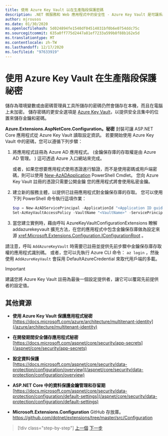 ```yaml
---
title: 使用 Azure Key Vault 以在生產階段保護密碼
description: .NET 微服務和 Web 應用程式中的安全性 - Azure Key Vault 是可讓系統管理員完全掌控應用程式祕密處理的絕佳方式。 系統管理員甚至可以指派和撤銷開發值，而不需要開發人員來處理它們。
author: mjrousos
ms.date: 01/30/2020
ms.openlocfilehash: 5d024894fe1540df04514031bf0b6e0754ddc75c
ms.sourcegitcommit: 635a0ff775d2447a81ef7233a599b8f88b162e5d
ms.translationtype: MT
ms.contentlocale: zh-TW
ms.lasthandoff: 12/17/2020
ms.locfileid: "97633919"
---
```

# <a name="use-azure-key-vault-to-protect-secrets-at-production-time"></a>使用 Azure Key Vault 在生產階段保護祕密

儲存為環境變數或由密碼管理員工具所儲存的密碼仍然會儲存在本機，而且在電腦上未加密。 儲存密碼的更安全選項是 [Azure Key Vault](https://azure.microsoft.com/services/key-vault/)，以提供安全且集中的位置來儲存金鑰和密碼。

**Azure.Extensions.AspNetCore.Configuration。秘密** 封裝可讓 ASP.NET Core 應用程式從 Azure Key Vault 讀取設定資訊。 若要開始使用 Azure Key Vault 中的密碼，您可以遵循下列步驟：

1. 將應用程式註冊為 Azure AD 應用程式。  (金鑰保存庫的存取權是由 Azure AD 管理。 ) 這可透過 Azure 入口網站來完成。

   或者，如果您想要應用程式使用憑證進行驗證，而不是使用密碼或用戶端密碼，則可以使用 [New-AzADApplication](/powershell/module/az.resources/new-azadapplication) PowerShell Cmdlet。 您向 Azure Key Vault 註冊的憑證只需要公開金鑰  您的應用程式將會使用私密金鑰。

2. 建立新的服務主體，以提供已註冊應用程式對金鑰保存庫的存取。 您可以使用下列 PowerShell 命令執行這項作業：

   ```powershell
   $sp = New-AzADServicePrincipal -ApplicationId "<Application ID guid>"
   Set-AzKeyVaultAccessPolicy -VaultName "<VaultName>" -ServicePrincipalName $sp.ServicePrincipalNames[0] -PermissionsToSecrets all -ResourceGroupName "<KeyVault Resource Group>"
   ```

3. 當您建立實例時，藉由呼叫 AzureKeyVaultConfigurationExtensions 瞭解 addazurekeyvault 擴充方法，在您的應用程式中包含金鑰保存庫做為設定來源 <xref:Microsoft.Extensions.Configuration.IConfigurationRoot> 。

請注意，呼叫 `AddAzureKeyVault` 時需要已註冊並提供先前步驟中金鑰保存庫存取權的應用程式識別碼。 或者，您可以先執行 Azure CLI 命令： `az login` ，然後使用 `AddAzureKeyVault` 會採用 DefaultAzureCredential 來取代用戶端的多載。

> [!IMPORTANT]
> 建議您將 Azure Key Vault 註冊為最後一個設定提供者，讓它可以覆寫先前提供者的設定值。

## <a name="additional-resources"></a>其他資源

- **使用 Azure Key Vault 保護應用程式秘密** \
  [https://docs.microsoft.com/azure/architecture/multitenant-identity](/azure/architecture/multitenant-identity)

- **在開發期間安全儲存應用程式秘密** \
  [https://docs.microsoft.com/aspnet/core/security/app-secrets](/aspnet/core/security/app-secrets)

- **設定資料保護** \
  [https://docs.microsoft.com/aspnet/core/security/data-protection/configuration/overview](/aspnet/core/security/data-protection/configuration/overview)

- **ASP.NET Core 中的資料保護金鑰管理和存留期** \
  [https://docs.microsoft.com/aspnet/core/security/data-protection/configuration/default-settings](/aspnet/core/security/data-protection/configuration/default-settings)

- **Microsoft.Extensions.Configuration** GitHub 存放庫。 \
  <https://github.com/dotnet/extensions/tree/master/src/Configuration>

>[!div class="step-by-step"]
>[上一個](developer-app-secrets-storage.md) 
>[下一步](../key-takeaways.md)
